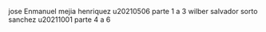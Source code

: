 jose Enmanuel mejia henriquez u20210506 parte 1 a 3
wilber salvador sorto sanchez u20211001 parte 4 a 6
